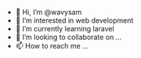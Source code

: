 - 👋 Hi, I’m @wavysam
- 👀 I’m interested in web development
- 🌱 I’m currently learning laravel
- 💞️ I’m looking to collaborate on ...
- 📫 How to reach me ...

<!---
wavysam/wavysam is a ✨ special ✨ repository because its `README.md` (this file) appears on your GitHub profile.
You can click the Preview link to take a look at your changes.
--->

